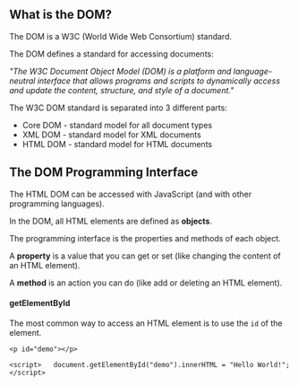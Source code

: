 
## What is the DOM?

The DOM is a W3C (World Wide Web Consortium) standard.

The DOM defines a standard for accessing documents:

_"The W3C Document Object Model (DOM) is a platform and language-neutral interface that allows programs and scripts to dynamically access and update the content, structure, and style of a document."_

The W3C DOM standard is separated into 3 different parts:

- Core DOM - standard model for all document types
- XML DOM - standard model for XML documents
- HTML DOM - standard model for HTML documents

## The DOM Programming Interface

The HTML DOM can be accessed with JavaScript (and with other programming languages).

In the DOM, all HTML elements are defined as **objects**.

The programming interface is the properties and methods of each object.

A **property** is a value that you can get or set (like changing the content of an HTML element).

A **method** is an action you can do (like add or deleting an HTML element).


#### getElementById

The most common way to access an HTML element is to use the `id` of the element.


`<p id="demo"></p> ` 
  
`<script>  
document.getElementById("demo").innerHTML = "Hello World!";  
</script> `
